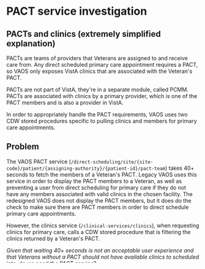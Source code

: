 # PACT service investigation

## PACTs and clinics (extremely simplified explanation)

PACTs are teams of providers that Veterans are assigned to and receive care from. Any direct scheduled primary care appointment requires a PACT, so VAOS only exposes VistA clinics that are associated with the Veteran's PACT.

PACTs are not part of VistA, they're in a separate module, called PCMM. PACTs are associated with clinics by a primary provider, which is one of the PACT members and is also a provider in VistA.

In order to appropriately handle the PACT requirements, VAOS uses two CDW stored procedures specific to pulling clinics and members for primary care appointments.

## Problem
The VAOS PACT service (`/direct-scheduling/site/{site-code}/patient/{assigning-authority}/{patient-id}/pact-team`) takes 40+ seconds to fetch the members of a Veteran's PACT. Legacy VAOS uses this service in order to display the PACT members to a Veteran, as well as preventing a user from direct scheduling for primary care if they do not have any members associated with valid clinics in the chosen facility. The redesigned VAOS does not display the PACT members, but it does do the check to make sure there are PACT members in order to direct schedule primary care appointments.

However, the clinics service (`/clinical-services/clinics`), when requesting clinics for primary care, calls a CDW stored procedure that is filtering the clinics returned by a Veteran's PACT.

*Given that waiting 40+ seconds is not an acceptable user experience and that Veterans without a PACT should not have available clinics to scheduled into, do we need the PACT service?*

We would need to find a case where the clinics service returned schedulable clinics for primary care, but the PACT service returned no members, for the PACT service to be necessary.

### Why is the PACT service so slow?

A recent change to CDW's indexing model made queries that have a lot of row filtering slower, in the service of reducing data usage and better supporting data warehousing use cases. The PACT service specifically appears to be slow because the two underlying CDW stored procedures are slow, and the PACT service calls both of them in series.

## Recommendation

My recommendation is that we do not call the PACT service from the redesigned VAOS in the short term.

In the future, we or our dependencies will definitely need PACT member information, so this is a temporary solution that may be invalidated when designs change.

To be clear, _this does not mean we're ignoring PACTs entirely_. PACTs are still used to determine what clinics are available and have to remain a part of that logic. This recommendation is just to stop preventing users from direct scheduling while we call the PACT service and check that it has members.

### Long term

We know that PACT information will be needed to support some future work:

1. Community Care eligibility will need to take PACT into account for primary care
2. VAOS will need to support a provider-first scheduling flow, which would require fetching PACT members for a Veteran to choose from
3. VAOS may also need to be able to schedule into resident clinics, rather than just clinics associated with the primary provider, which would require information from PCMM.

We need to determine an efficient way of getting PACT members and assignments. The PCMM-R web service is the likeliest place for this, but we are just starting an investigation.

### Risk

The primary risk if this recommendation is wrong is that some subset of Veterans will be able to schedule into clinics that they shouldn't be able to. Essentially you would have a scenario where:

1. The Veteran is scheduled in a clinic associated with their PACT
2. The clinic is one they've been seen in before
3. Their PACT has an assigned primary care provider
4. But all providers (including the assigned primary care provider) are inactive

Currently, VAOS would prevent you from direct scheduling, but with this change, you would be able to continue.

Direct scheduling accounts for around 40% of submissions in legacy VAOS, and this would be a small subset of primary care DS users. In addition, users scheduling into the wrong clinics is a problem in general with VAOS. While we don't want to make this problem worse, it is not an issue that sites have not had to deal with in the past.

### Areas of uncertainty

1. There's a lot of complicated filtering and merging of data in the Java code for the PACT service that I don't fully understand. In theory, this could be filtering out certain PACT members that the stored procedures are not, creating the active clinics and no PACT members scenario. However, this still would appear to be a data or logic error, based on other conversations
2. I don't have the full context of all the CDW tables involved in the query, nor have I been able to look at that data and run ad hoc queries. So it is possible there are edge cases in the data organization that I'm not aware of. However, Kevin Todd has indicated the two CDW stored procedures return similar results, which makes me more confident there aren't important cases we're missing.

### Supporting documentation

I was primarily trying to find evidence of scenarios where we display the "you must have a PACT assignment" message underneath the direct scheduling radio button in legacy VAOS. Due to the way the code is written, this would only occur if there were active clinics to schedule into, but the Veteran had no PACT members associated with the chosen health system.

There are three main places to check to investigate this: CDW stored procedures, var-resources, and var-web.

#### CDW stored procedures

Both CDW stored procedures are very similar in their join logic. They both query the same PCMM tables. The clinics service only returns clinics that have a staff id that matches the primary provider staff id from the PCMM team. That staff id must also be non-zero. Both stored procedures only pull active clinics that match the primary care stop codes provided. The members stored procedure then queries team members associated with the teams associated with those active clinics.

https://coderepo.mobilehealth.va.gov/projects/CDW/repos/cdwa01/browse/OIA_MobileHealth/sprocs/App.ap_GetPtActiveTeamsMembers_v4.sql
https://coderepo.mobilehealth.va.gov/projects/CDW/repos/cdwa01/browse/OIA_MobileHealth/sprocs/App.ap_GetPtActiveTeamsClinics_v5.sql

Also confirmed with Kevin Todd (via Lynne Case) that the stored procedures should return similar results: https://vappgteam.slack.com/archives/CFCQT5XJL/p1581017235179800

#### var-resources

The primary PACT service code (https://coderepo.mobilehealth.va.gov/projects/VAR/repos/var-resources/browse/src/main/java/gov/va/vamf/scheduling/direct/dataservice/DSFacilityProviderDataService.java) does some extra filtering and merging of the data from the two CDW stored procedures. This code is difficult to follow without being able to run it, but I believe it is:

1. Fetching the valid clinics and PACT members
2. Looping through the valid clinics and collecting the associated facilities
3. Filtering for only the site being requested
4. Dividing the PACT into primary and non-primary providers
5. Recombining the PACT providers into one list

There does not appear to be any additional business logic to filter out members in a PACT associated with the VistA site being requested.

#### var-web

In legacy VAOS, there are messages that display underneath the direct scheduling radio button when you're not allowed to choose that option. That message is determined by a series of checks (https://coderepo.mobilehealth.va.gov/projects/VAR/repos/var-web/browse/veteran-appointment-requests/app/modules/new-appointment-request/views/common/method/section-view.js#70). The first check is that the clinic list is not empty. The second is that there is a PACT. If we could find a case where the PACT error message was displayed, that would prove we needed the PACT service.

Mark Greenburg tried two users without PACT assignments in staging and only saw the clinic list empty message.  There is some commentary in an old wiki page about testers expecting this message, but not seeing it (https://wiki.mobilehealth.va.gov/display/ARA/VAR+4.8.0+%28with+SM+2.5.0+and+VATS+2.3.0%29+SQA+Testing+Feedback).

The empty clinic list check is a newer addition to legacy VAOS, so it's likely that the PACT error message was appearing prior to sometime in early 2018 (https://coderepo.mobilehealth.va.gov/projects/VAR/repos/var-web/commits/f591c83f266ab2c30acc800f09d5cb41b6ec1557#veteran-appointment-requests/app/modules/new-appointment-request/views/common/method/section-view.js).

#### Conversation with Marcy Nadeau

Marcy indicated that a Veteran having an active PACT, but that PACT not having any members would be a data error, not an expected use case. Marcy also confirmed that legacy VAOS is no longer showing the PACT assignment error message in staging, which would display in the active clinics, but no PACT members scenario.
